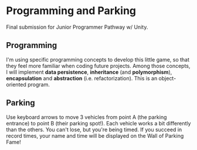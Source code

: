 # Programming and Parking

Final submission for Junior Programmer Pathway w/ Unity.

## Programming

I'm using specific programming concepts to develop this little game, so that they feel more familiar when coding future projects.
Among those concepts, I will implement **data persistence**, **inheritance** (and **polymorphism**), **encapsulation** and **abstraction** (i.e. refactorization).
This is an object-oriented program.

## Parking

Use keyboard arrows to move 3 vehicles from point A (the parking entrance) to point B (their parking spot!).
Each vehicle works a bit differently than the others. 
You can't lose, but you're being timed. If you succeed in record times, your name and time will be displayed on the Wall of Parking Fame!